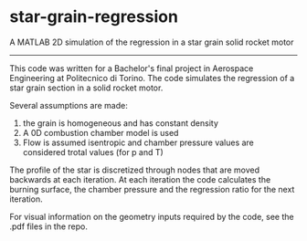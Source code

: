 # star-grain-regression
A MATLAB 2D simulation of the regression in a star grain solid rocket motor

--------------------------------------------------------------------------------------------------------------------------------
This code was written for a Bachelor's final project in Aerospace Engineering at Politecnico di Torino.
The code simulates the regression of a star grain section in a solid rocket motor.

Several assumptions are made:
1. the grain is homogeneous and has constant density
2. A 0D combustion chamber model is used 
3. Flow is assumed isentropic and chamber pressure values are considered trotal values (for p and T)

The profile of the star is discretized through nodes that are moved backwards at each iteration.
At each iteration the code calculates the burning surface, the chamber pressure and the regression ratio for the next iteration.

For visual information on the geometry inputs required by the code, see the .pdf files in the repo.
